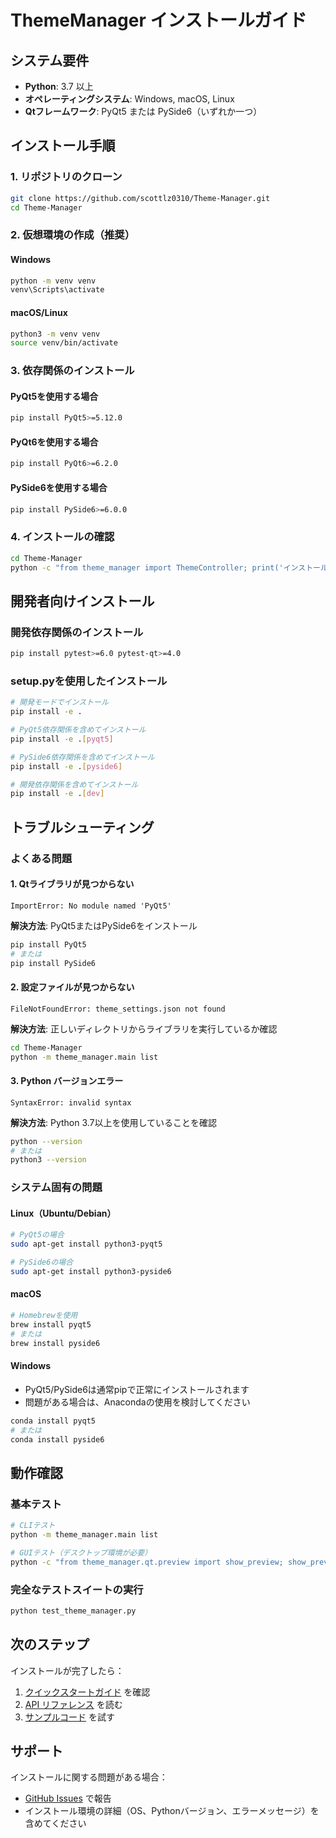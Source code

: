 # ThemeManager インストールガイド

## システム要件

- **Python**: 3.7 以上
- **オペレーティングシステム**: Windows, macOS, Linux
- **Qtフレームワーク**: PyQt5 または PySide6（いずれか一つ）

## インストール手順

### 1. リポジトリのクローン

```bash
git clone https://github.com/scottlz0310/Theme-Manager.git
cd Theme-Manager
```

### 2. 仮想環境の作成（推奨）

#### Windows
```bash
python -m venv venv
venv\Scripts\activate
```

#### macOS/Linux
```bash
python3 -m venv venv
source venv/bin/activate
```

### 3. 依存関係のインストール

#### PyQt5を使用する場合
```bash
pip install PyQt5>=5.12.0
```

#### PyQt6を使用する場合
```bash
pip install PyQt6>=6.2.0
```

#### PySide6を使用する場合
```bash
pip install PySide6>=6.0.0
```

### 4. インストールの確認

```bash
cd Theme-Manager
python -c "from theme_manager import ThemeController; print('インストール成功')"
```

## 開発者向けインストール

### 開発依存関係のインストール

```bash
pip install pytest>=6.0 pytest-qt>=4.0
```

### setup.pyを使用したインストール

```bash
# 開発モードでインストール
pip install -e .

# PyQt5依存関係を含めてインストール
pip install -e .[pyqt5]

# PySide6依存関係を含めてインストール
pip install -e .[pyside6]

# 開発依存関係を含めてインストール
pip install -e .[dev]
```

## トラブルシューティング

### よくある問題

#### 1. Qtライブラリが見つからない
```
ImportError: No module named 'PyQt5'
```

**解決方法**: PyQt5またはPySide6をインストール
```bash
pip install PyQt5
# または
pip install PySide6
```

#### 2. 設定ファイルが見つからない
```
FileNotFoundError: theme_settings.json not found
```

**解決方法**: 正しいディレクトリからライブラリを実行しているか確認
```bash
cd Theme-Manager
python -m theme_manager.main list
```

#### 3. Python バージョンエラー
```
SyntaxError: invalid syntax
```

**解決方法**: Python 3.7以上を使用していることを確認
```bash
python --version
# または
python3 --version
```

### システム固有の問題

#### Linux（Ubuntu/Debian）
```bash
# PyQt5の場合
sudo apt-get install python3-pyqt5

# PySide6の場合
sudo apt-get install python3-pyside6
```

#### macOS
```bash
# Homebrewを使用
brew install pyqt5
# または
brew install pyside6
```

#### Windows
- PyQt5/PySide6は通常pipで正常にインストールされます
- 問題がある場合は、Anacondaの使用を検討してください

```bash
conda install pyqt5
# または
conda install pyside6
```

## 動作確認

### 基本テスト
```bash
# CLIテスト
python -m theme_manager.main list

# GUIテスト（デスクトップ環境が必要）
python -c "from theme_manager.qt.preview import show_preview; show_preview()"
```

### 完全なテストスイートの実行
```bash
python test_theme_manager.py
```

## 次のステップ

インストールが完了したら：

1. [クイックスタートガイド](README_ja.md#クイックスタート) を確認
2. [API リファレンス](README_ja.md#api-リファレンス) を読む
3. [サンプルコード](examples/) を試す

## サポート

インストールに関する問題がある場合：
- [GitHub Issues](https://github.com/scottlz0310/Theme-Manager/issues) で報告
- インストール環境の詳細（OS、Pythonバージョン、エラーメッセージ）を含めてください
